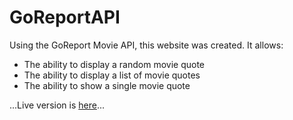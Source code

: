 # GoReportAPI

Using the GoReport Movie API, this website was created. It allows:

* The ability to display a random movie quote
* The ability to display a list of movie quotes
* The ability to show a single movie quote

...Live version is [here](http://ruebenburrowsdavies.info/GoReportAPITest.html)...
